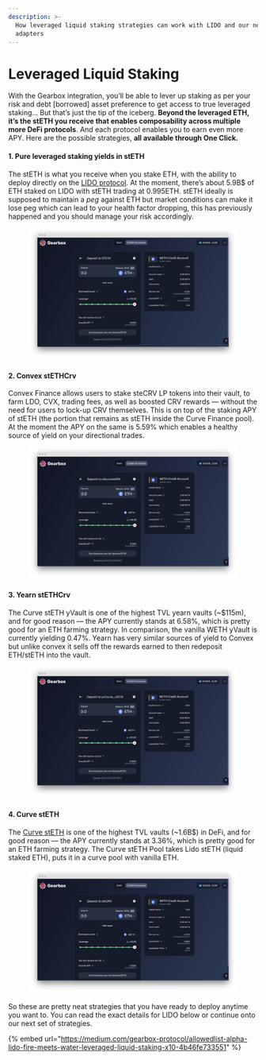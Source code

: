 ```yaml
---
description: >-
  How leveraged liquid staking strategies can work with LIDO and our new
  adapters
---
```


# Leveraged Liquid Staking

With the Gearbox integration, you’ll be able to lever up staking as per your risk and debt \[borrowed] asset preference to get access to true leveraged staking… But that’s just the tip of the iceberg. **Beyond the leveraged ETH, it’s the stETH you receive that enables composability across multiple more DeFi protocols**. And each protocol enables you to earn even more APY. Here are the possible strategies, **all available through One Click.**

#### 1. Pure leveraged staking yields in stETH <a href="#a600" id="a600"></a>

The stETH is what you receive when you stake ETH, with the ability to deploy directly on the [LIDO protocol](https://stake.lido.fi/). At the moment, there’s about 5.9B$ of ETH staked on LIDO with stETH trading at 0.995ETH. stETH ideally is supposed to maintain a _peg_ against ETH but market conditions can make it lose peg which can lead to your health factor dropping, this has previously happened and you should manage your risk accordingly.

<figure><img src="../../.gitbook/assets/image (8).png" alt=""><figcaption></figcaption></figure>

#### 2. Convex stETHCrv <a href="#82c4" id="82c4"></a>

Convex Finance allows users to stake steCRV LP tokens into their vault, to farm LDO, CVX, trading fees, as well as boosted CRV rewards — without the need for users to lock-up CRV themselves. This is on top of the staking APY of stETH (the portion that remains as stETH inside the Curve Finance pool). At the moment the APY on the same is 5.59% which enables a healthy source of yield on your directional trades.

<figure><img src="../../.gitbook/assets/image (6).png" alt=""><figcaption></figcaption></figure>

#### 3. Yearn stETHCrv <a href="#cc9e" id="cc9e"></a>

The Curve stETH yVault is one of the highest TVL yearn vaults (\~$115m), and for good reason — the APY currently stands at 6.58%, which is pretty good for an ETH farming strategy. In comparison, the vanilla WETH yVault is currently yielding 0.47%. Yearn has very similar sources of yield to Convex but unlike convex it sells off the rewards earned to then redeposit ETH/stETH into the vault.

<figure><img src="../../.gitbook/assets/image (12).png" alt=""><figcaption></figcaption></figure>

#### 4. Curve stETH <a href="#471f" id="471f"></a>

The [Curve stETH](https://curve.fi/steth) is one of the highest TVL vaults (\~1.6B$) in DeFi, and for good reason — the APY currently stands at 3.36%, which is pretty good for an ETH farming strategy. The Curve stETH Pool takes Lido stETH (liquid staked ETH), puts it in a curve pool with vanilla ETH.

<figure><img src="../../.gitbook/assets/image (10).png" alt=""><figcaption></figcaption></figure>

So these are pretty neat strategies that you have ready to deploy anytime you want to. You can read the exact details for LIDO below or continue onto our next set of strategies.

{% embed url="https://medium.com/gearbox-protocol/allowedlist-alpha-lido-fire-meets-water-leveraged-liquid-staking-x10-4b46fe733551" %}
